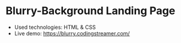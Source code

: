 # Blurry-Background Landing Page

- Used technologies: HTML & CSS
- Live demo: https://blurry.codingstreamer.com/